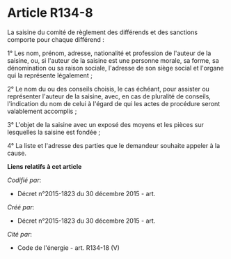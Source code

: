 # Article R134-8

La saisine du comité de règlement des différends et des sanctions comporte pour chaque différend :

1° Les nom, prénom, adresse, nationalité et profession de l'auteur de la saisine, ou, si l'auteur de la saisine est une
personne morale, sa forme, sa dénomination ou sa raison sociale, l'adresse de son siège social et l'organe qui la représente
légalement ;

2° Le nom du ou des conseils choisis, le cas échéant, pour assister ou représenter l'auteur de la saisine, avec, en cas de
pluralité de conseils, l'indication du nom de celui à l'égard de qui les actes de procédure seront valablement accomplis ;

3° L'objet de la saisine avec un exposé des moyens et les pièces sur lesquelles la saisine est fondée ;

4° La liste et l'adresse des parties que le demandeur souhaite appeler à la cause.

**Liens relatifs à cet article**

_Codifié par_:

  - Décret n°2015-1823 du 30 décembre 2015 - art.

_Créé par_:

  - Décret n°2015-1823 du 30 décembre 2015 - art.

_Cité par_:

  - Code de l'énergie - art. R134-18 (V)
